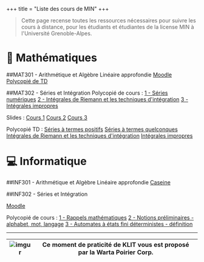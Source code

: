 +++
title = "Liste des cours de MIN"
+++

> Cette page recense toutes les ressources nécessaires pour suivre les cours à distance,
pour les étudiants et étudiantes de la license MIN à l'Université Grenoble-Alpes.

:triangular_ruler: Mathématiques
===
##MAT301 - Arithmétique et Algèbre Linéaire approfondie
[Moodle](https://cours.univ-grenoble-alpes.fr/course/view.php?id=11818)
[Polycopié de TD](https://cours.univ-grenoble-alpes.fr/mod/resource/view.php?id=275632)

##MAT302 - Séries et Intégration
Polycopié de cours
:   [1 - Séries numériques](https://www-fourier.ujf-grenoble.fr/~rjoly/Documents/Pedago/MAT302/cours-MAT302-chapitres-series.pdf)
    [2 - Intégrales de Riemann et les techniques d'intégration](https://www-fourier.ujf-grenoble.fr/~rjoly/Documents/Pedago/MAT302/cours-MAT302-chapitres-integration.pdf)
    [3 - Intégrales impropres](https://www-fourier.ujf-grenoble.fr/~rjoly/Documents/Pedago/MAT302/cours-MAT302-chapitre-integrales-impropres.pdf)

Slides
:   [Cours 1](https://www-fourier.ujf-grenoble.fr/~garotta/courserie1-MAT302.pdf)
    [Cours 2](https://www-fourier.ujf-grenoble.fr/~garotta/courserie2.pdf)
    [Cours 3](https://www-fourier.ujf-grenoble.fr/~garotta/courserie3.pdf)

Polycopié TD
:   [Séries à termes positifs](https://www-fourier.ujf-grenoble.fr/~rjoly/Documents/Pedago/MAT302/MAT302-1718-TD2.pdf)
    [Séries à termes quelconques](https://www-fourier.ujf-grenoble.fr/~rjoly/Documents/Pedago/MAT302/MAT302-1819-TD3.pdf)
    [Intégrales de Riemann et les techniques d'intégration](https://www-fourier.ujf-grenoble.fr/~rjoly/Documents/Pedago/MAT302/MAT302-1819-TD4.pdf)
    [Intégrales impropres](https://www-fourier.ujf-grenoble.fr/~rjoly/Documents/Pedago/MAT302/MAT302-1819-TD5.pdf)

:computer: Informatique
===
##INF301 - Arithmétique et Algèbre Linéaire approfondie
[Caseine](/https://moodle.caseine.org/course/view.php?id=72)

##INF302 - Séries et Intégration

[Moodle](https://im2ag-moodle.e.ujf-grenoble.fr/course/view.php?id=160)

Polycopié de cours
:   [1 - Rappels mathématiques](https://im2ag-moodle.e.ujf-grenoble.fr/pluginfile.php/17756/mod_folder/content/0/0-rappel-maths-handout.pdf?forcedownload=1)
    [2 - Notions préliminaires - alphabet, mot, langage](https://im2ag-moodle.e.ujf-grenoble.fr/pluginfile.php/39499/mod_folder/content/0/2-preliminaires-handout.pdf?forcedownload=1)
    [3 - Automates à états fini déterministes - définition](https://im2ag-moodle.e.ujf-grenoble.fr/pluginfile.php/33595/mod_folder/content/0/3-aefd-definition-handout.pdf?forcedownload=1)

___
| ![imgur](https://avatars0.githubusercontent.com/u/60916974?s=200&v=4) | Ce moment de praticité de KLIT vous est proposé par la Warta Poirier Corp. |
|:------:|:-----------:|
